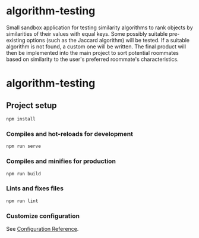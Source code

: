 # algorithm-testing
Small sandbox application for testing similarity algorithms to rank objects by similarities of their values with equal keys.
Some possibly suitable pre-existing options (such as the Jaccard algorithm) will be tested. If a suitable algorithm is not found, a custom one will be written. 
The final product will then be implemented into the main project to sort potential roommates based on similarity to the user's preferred roommate's characteristics.

# algorithm-testing

## Project setup
```
npm install
```

### Compiles and hot-reloads for development
```
npm run serve
```

### Compiles and minifies for production
```
npm run build
```

### Lints and fixes files
```
npm run lint
```

### Customize configuration
See [Configuration Reference](https://cli.vuejs.org/config/).

